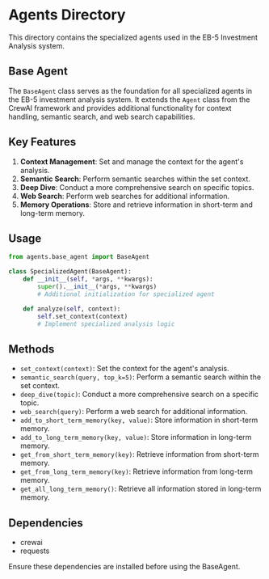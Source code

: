 # Agents Directory

This directory contains the specialized agents used in the EB-5 Investment Analysis system.

## Base Agent

The `BaseAgent` class serves as the foundation for all specialized agents in the EB-5 investment analysis system. It extends the `Agent` class from the CrewAI framework and provides additional functionality for context handling, semantic search, and web search capabilities.

## Key Features

1. **Context Management**: Set and manage the context for the agent's analysis.
2. **Semantic Search**: Perform semantic searches within the set context.
3. **Deep Dive**: Conduct a more comprehensive search on specific topics.
4. **Web Search**: Perform web searches for additional information.
5. **Memory Operations**: Store and retrieve information in short-term and long-term memory.

## Usage

```python
from agents.base_agent import BaseAgent

class SpecializedAgent(BaseAgent):
    def __init__(self, *args, **kwargs):
        super().__init__(*args, **kwargs)
        # Additional initialization for specialized agent

    def analyze(self, context):
        self.set_context(context)
        # Implement specialized analysis logic
```

## Methods

- `set_context(context)`: Set the context for the agent's analysis.
- `semantic_search(query, top_k=5)`: Perform a semantic search within the set context.
- `deep_dive(topic)`: Conduct a more comprehensive search on a specific topic.
- `web_search(query)`: Perform a web search for additional information.
- `add_to_short_term_memory(key, value)`: Store information in short-term memory.
- `add_to_long_term_memory(key, value)`: Store information in long-term memory.
- `get_from_short_term_memory(key)`: Retrieve information from short-term memory.
- `get_from_long_term_memory(key)`: Retrieve information from long-term memory.
- `get_all_long_term_memory()`: Retrieve all information stored in long-term memory.

## Dependencies

- crewai
- requests

Ensure these dependencies are installed before using the BaseAgent.